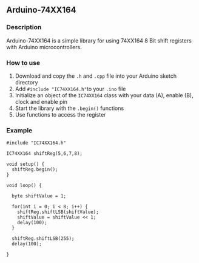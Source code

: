 ## Arduino-74XX164

### Description
Arduino-74XX164 is a simple library for using 74XX164 8 Bit shift registers with Arduino microcontrollers.

### How to use

1. Download and copy the ```.h``` and ```.cpp``` file into your Arduino sketch directory
2. Add ```#include "IC74XX164.h"```to your ```.ino``` file
3. Initialize an object of the ```IC74XX164``` class with your data (A), enable (B), clock and enable pin
4. Start the library with the ```.begin()``` functions
5. Use functions to access the register

### Example

```
#include "IC74XX164.h"

IC74XX164 shiftReg(5,6,7,8);

void setup() {
  shiftReg.begin();
}

void loop() {

  byte shiftValue = 1;

  for(int i = 0; i < 8; i++) {
    shiftReg.shiftLSB(shiftValue);
    shiftValue = shiftValue << 1;
    delay(100);
  }

  shiftReg.shiftLSB(255);
  delay(100);

}
```
